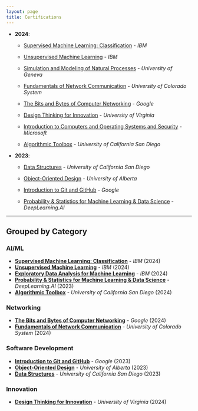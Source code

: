```yaml
---
layout: page
title: Certifications
---
```


- **2024**: 
  - [Supervised Machine Learning: Classification](https://coursera.org/verify/0ZVMM9D7N0JF) - *IBM*

  - [Unsupervised Machine Learning](https://coursera.org/verify/YKLXQJQLF88N) - *IBM*
  
  - [Simulation and Modeling of Natural Processes](https://coursera.org/verify/88UJZMSG5BHG) - *University of Geneva*
  
  - [Fundamentals of Network Communication](https://coursera.org/verify/4358KMGCK4CH) - *University of Colorado System*
  
  - [The Bits and Bytes of Computer Networking](https://coursera.org/verify/PGZDJTGL927C) - *Google*
  
  - [Design Thinking for Innovation](https://coursera.org/verify/47LC7NCJMTJ3) - *University of Virginia*
  
  - [Introduction to Computers and Operating Systems and Security](https://coursera.org/verify/FZEKA3H78AFF) - *Microsoft*
  
  - [Algorithmic Toolbox](https://coursera.org/verify/LMWU68U4HM5P) - *University of California San Diego*

- **2023**: 
  
  - [Data Structures](https://coursera.org/verify/WHB4REUCLNZ5) - *University of California San Diego*
  
  - [Object-Oriented Design](https://coursera.org/verify/GWKKFW8QT3AC) - *University of Alberta*
  
  - [Introduction to Git and GitHub](https://coursera.org/verify/PXJRVFNL2P8Y) - *Google*
  
  - [Probability & Statistics for Machine Learning & Data Science](https://coursera.org/verify/TF8SM7EPCALC) - *DeepLearning.AI*

---

## Grouped by Category

### AI/ML
- **[Supervised Machine Learning: Classification](https://coursera.org/verify/0ZVMM9D7N0JF)** - *IBM* (2024)
- **[Unsupervised Machine Learning](https://coursera.org/verify/YKLXQJQLF88N)** - *IBM* (2024)
- **[Exploratory Data Analysis for Machine Learning](https://coursera.org/verify/GC7EXU33LNUO)** - *IBM* (2024)
- **[Probability & Statistics for Machine Learning & Data Science](https://coursera.org/verify/TF8SM7EPCALC)** - *DeepLearning.AI* (2023)
- **[Algorithmic Toolbox](https://coursera.org/verify/LMWU68U4HM5P)** - *University of California San Diego* (2024)

### Networking
- **[The Bits and Bytes of Computer Networking](https://coursera.org/verify/PGZDJTGL927C)** - *Google* (2024)
- **[Fundamentals of Network Communication](https://coursera.org/verify/4358KMGCK4CH)** - *University of Colorado System* (2024)

### Software Development
- **[Introduction to Git and GitHub](https://coursera.org/verify/PXJRVFNL2P8Y)** - *Google* (2023)
- **[Object-Oriented Design](https://coursera.org/verify/GWKKFW8QT3AC)** - *University of Alberta* (2023)
- **[Data Structures](https://coursera.org/verify/WHB4REUCLNZ5)** - *University of California San Diego* (2023)

### Innovation
- **[Design Thinking for Innovation](https://coursera.org/verify/47LC7NCJMTJ3)** - *University of Virginia* (2024)
